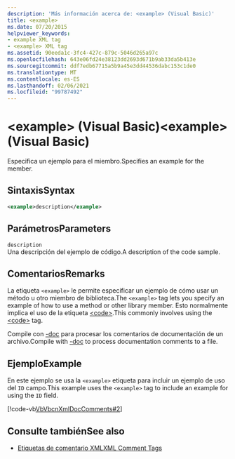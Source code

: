```yaml
---
description: 'Más información acerca de: <example> (Visual Basic)'
title: <example>
ms.date: 07/20/2015
helpviewer_keywords:
- example XML tag
- <example> XML tag
ms.assetid: 90eeda1c-3fc4-427c-879c-5046d265a97c
ms.openlocfilehash: 643e06fd24e38123dd2693d671b9ab33da5b413e
ms.sourcegitcommit: ddf7edb67715a5b9a45e3dd44536dabc153c1de0
ms.translationtype: MT
ms.contentlocale: es-ES
ms.lasthandoff: 02/06/2021
ms.locfileid: "99787492"
---
```

# <a name="example-visual-basic"></a><span data-ttu-id="db6df-103">\<example> (Visual Basic)</span><span class="sxs-lookup"><span data-stu-id="db6df-103">\<example> (Visual Basic)</span></span>

<span data-ttu-id="db6df-104">Especifica un ejemplo para el miembro.</span><span class="sxs-lookup"><span data-stu-id="db6df-104">Specifies an example for the member.</span></span>  
  
## <a name="syntax"></a><span data-ttu-id="db6df-105">Sintaxis</span><span class="sxs-lookup"><span data-stu-id="db6df-105">Syntax</span></span>  
  
```xml  
<example>description</example>  
```  
  
## <a name="parameters"></a><span data-ttu-id="db6df-106">Parámetros</span><span class="sxs-lookup"><span data-stu-id="db6df-106">Parameters</span></span>  

 `description`  
 <span data-ttu-id="db6df-107">Una descripción del ejemplo de código.</span><span class="sxs-lookup"><span data-stu-id="db6df-107">A description of the code sample.</span></span>  
  
## <a name="remarks"></a><span data-ttu-id="db6df-108">Comentarios</span><span class="sxs-lookup"><span data-stu-id="db6df-108">Remarks</span></span>  

 <span data-ttu-id="db6df-109">La etiqueta `<example>` le permite especificar un ejemplo de cómo usar un método u otro miembro de biblioteca.</span><span class="sxs-lookup"><span data-stu-id="db6df-109">The `<example>` tag lets you specify an example of how to use a method or other library member.</span></span> <span data-ttu-id="db6df-110">Esto normalmente implica el uso de la etiqueta [\<code>](code.md).</span><span class="sxs-lookup"><span data-stu-id="db6df-110">This commonly involves using the [\<code>](code.md) tag.</span></span>  
  
 <span data-ttu-id="db6df-111">Compile con [-doc](../../reference/command-line-compiler/doc.md) para procesar los comentarios de documentación de un archivo.</span><span class="sxs-lookup"><span data-stu-id="db6df-111">Compile with [-doc](../../reference/command-line-compiler/doc.md) to process documentation comments to a file.</span></span>  
  
## <a name="example"></a><span data-ttu-id="db6df-112">Ejemplo</span><span class="sxs-lookup"><span data-stu-id="db6df-112">Example</span></span>  

 <span data-ttu-id="db6df-113">En este ejemplo se usa la `<example>` etiqueta para incluir un ejemplo de uso del `ID` campo.</span><span class="sxs-lookup"><span data-stu-id="db6df-113">This example uses the `<example>` tag to include an example for using the `ID` field.</span></span>  
  
 [!code-vb[VbVbcnXmlDocComments#2](~/samples/snippets/visualbasic/VS_Snippets_VBCSharp/VbVbcnXmlDocComments/VB/Class1.vb#2)]  
  
## <a name="see-also"></a><span data-ttu-id="db6df-114">Consulte también</span><span class="sxs-lookup"><span data-stu-id="db6df-114">See also</span></span>

- [<span data-ttu-id="db6df-115">Etiquetas de comentario XML</span><span class="sxs-lookup"><span data-stu-id="db6df-115">XML Comment Tags</span></span>](index.md)
